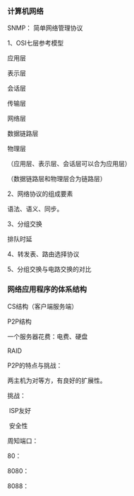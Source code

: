 ### 计算机网络

SNMP： 简单网络管理协议

1、OSI七层参考模型

应用层

表示层

会话层

传输层

网络层

数据链路层

物理层

（应用层、表示层、会话层可以合为应用层）

（数据链路层和物理层合为链路层）

2、网络协议的组成要素

语法、语义、同步。

3、分组交换

排队时延

4、转发表、路由选择协议

5、分组交换与电路交换的对比

### 网络应用程序的体系结构

CS结构（客户端服务端）

P2P结构

一个服务器花费：电费、硬盘

RAID

P2P的特点与挑战：

两主机为对等方，有良好的扩展性。

挑战：

​	ISP友好

​	安全性

周知端口：

80：

8080：

8088：